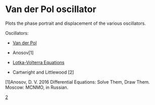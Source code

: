 # Van der Pol oscillator

Plots the phase portrait and displacement of the various oscillators.

Oscillators:

* [Van der Pol](https://en.wikipedia.org/wiki/Van_der_Pol_oscillator)

* Anosov[1]

* [Lotka-Volterra Equations](https://en.wikipedia.org/wiki/Lotka%E2%80%93Volterra_equations)

* Cartwright and Littlewood [2]





[1]Anosov, D. V. 2016 Differential Equations: Solve Them, Draw Them. Moscow: MCNMO, in
Russian.

[2](https://londmathsoc.onlinelibrary.wiley.com/doi/abs/10.1112/jlms/s1-20.3.180)
